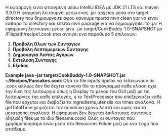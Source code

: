 Η εφαρμογη ειναι φτιαγμενη μεσω IntelliJ IDEA με JDK 21 LTS και maven 3.9.9
Η φαρμογη λειτουργει μεσω ενος .jar αρχειου μεσα στο target directory 
που δημιουργειτε αφου κανουμε πρωτα mvn clean για να ειναι καθαρο το directory και επειτα mvn package για να δημιουργηθει το .jar
Η εφαρμογη λειτουργει μεσω: java -jar target/CookBuddy-1.0-SNAPSHOT.jar /Filepath/recipe1.cook
ετσι ανοιγει ενα παραθυρο 5 επιλογων:
1. __**Προβολη Ολων των Συνταγων**__
2. __**Προβολη Λεπτομερειων Συνταγης**__
3. __**Δημιουργια Λιστας Αγορων**__
4. __**Εκτελεση Συνταγης**__
5. __**Εξοδος**__

**Example**
__java -jar target/CookBuddy-1.0-SNAPSHOT.jar ~/Recipes/Pancakes.cook__
Ολα τα file inputs πρεπει να τελειωνουν σε .cook αλλιως δεν θα δεχτει κανενα file το προγραμμα
καθε κλαση εχει την δικη της λειτουργια οπως η Display το μενου του GUI μαζι με τις λειτουργιες της καθε επιλογης, ή το TextProcessor που επεξεργαζει καθε file που ερχεται και διαβαζει τα ingredients,utensils και times αναλογα.
Η getTotalTime χειριζεται τον συνολικο χρονο λεπτα και ωρες και τα μετατρεπει αναλογα.
Η εφαρμογη δεν δεχεται διπλοτυπες συνταγες (δηλαδη files με το ιδιο filename.cook)
Ολες οι συνταγες που χρησιμοποιησαμε ειναι μεσα στο Resources Folder μαζι με ενα Logo που φτιάξαμε.
